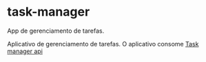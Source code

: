 # task-manager
App de gerenciamento de tarefas.

Aplicativo de gerenciamento de tarefas. O aplicativo consome [Task manager api]()

